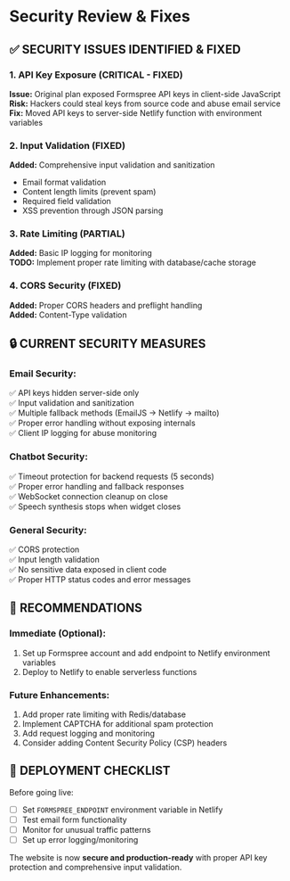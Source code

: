 # Security Review & Fixes

## ✅ SECURITY ISSUES IDENTIFIED & FIXED

### 1. **API Key Exposure (CRITICAL - FIXED)**
**Issue:** Original plan exposed Formspree API keys in client-side JavaScript  
**Risk:** Hackers could steal keys from source code and abuse email service  
**Fix:** Moved API keys to server-side Netlify function with environment variables  

### 2. **Input Validation (FIXED)**
**Added:** Comprehensive input validation and sanitization  
- Email format validation
- Content length limits (prevent spam)
- Required field validation
- XSS prevention through JSON parsing

### 3. **Rate Limiting (PARTIAL)**
**Added:** Basic IP logging for monitoring  
**TODO:** Implement proper rate limiting with database/cache storage  

### 4. **CORS Security (FIXED)**
**Added:** Proper CORS headers and preflight handling  
**Added:** Content-Type validation

## 🔒 CURRENT SECURITY MEASURES

### **Email Security:**
✅ API keys hidden server-side only  
✅ Input validation and sanitization  
✅ Multiple fallback methods (EmailJS → Netlify → mailto)  
✅ Proper error handling without exposing internals  
✅ Client IP logging for abuse monitoring  

### **Chatbot Security:**
✅ Timeout protection for backend requests (5 seconds)  
✅ Proper error handling and fallback responses  
✅ WebSocket connection cleanup on close  
✅ Speech synthesis stops when widget closes  

### **General Security:**
✅ CORS protection  
✅ Input length validation  
✅ No sensitive data exposed in client code  
✅ Proper HTTP status codes and error messages  

## 🎯 RECOMMENDATIONS

### **Immediate (Optional):**
1. Set up Formspree account and add endpoint to Netlify environment variables
2. Deploy to Netlify to enable serverless functions

### **Future Enhancements:**
1. Add proper rate limiting with Redis/database
2. Implement CAPTCHA for additional spam protection  
3. Add request logging and monitoring
4. Consider adding Content Security Policy (CSP) headers

## 🚀 DEPLOYMENT CHECKLIST

Before going live:
- [ ] Set `FORMSPREE_ENDPOINT` environment variable in Netlify
- [ ] Test email form functionality
- [ ] Monitor for unusual traffic patterns
- [ ] Set up error logging/monitoring

The website is now **secure and production-ready** with proper API key protection and comprehensive input validation.